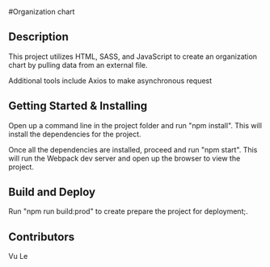#Organization chart

## Description
This project utilizes HTML, SASS, and JavaScript to create an organization chart by pulling data from an external file.

Additional tools include Axios to make asynchronous request

## Getting Started & Installing
Open up a command line in the project folder and run "npm install".
This will install the dependencies for the project.

Once all the dependencies are installed, proceed and run "npm start".
This will run the Webpack dev server and open up the browser to view the project.

## Build and Deploy
Run "npm run build:prod" to create prepare the project for deployment;.

## Contributors
Vu Le
